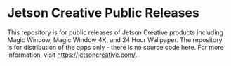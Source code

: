 # Jetson Creative Public Releases
This repository is for public releases of Jetson Creative products including Magic Window, Magic Window 4K, and 24 Hour Wallpaper. The repository is for distribution of the apps only - there is no source code here. For more information, visit https://jetsoncreative.com/.
